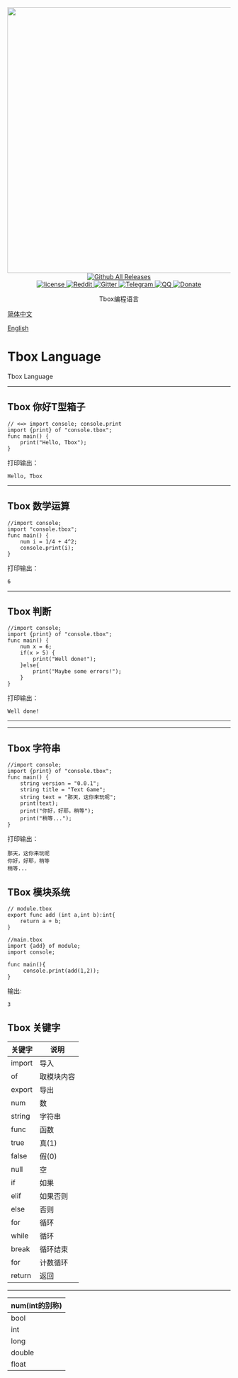 <div align="center">

  <a href="https://github.com/tbox-studio/tbox-language">
    <img width="600" heigth="215" src="https://github.com/tbox-studio/tbox-language/blob/main/tbox-logo-600x215.png">
  </a>

  <div>
	<!--
    <a href="https://github.com/tbox-studio/tbox-language/actions?query=workflow%3AWindows">
      <img src="https://img.shields.io/github/workflow/status/tbox-studio/tbox-language/Windows/dev.svg?style=flat-square&logo=windows" alt="github-ci" />
    </a>
    <a href="https://github.com/tbox-studio/tbox-language/actions?query=workflow%3ALinux">
      <img src="https://img.shields.io/github/workflow/status/tbox-studio/tbox-language/Linux/dev.svg?style=flat-square&logo=linux" alt="github-ci" />
    </a>
    <a href="https://github.com/tbox-studio/tbox-language/actions?query=workflow%3AmacOS">
      <img src="https://img.shields.io/github/workflow/status/tbox-studio/tbox-language/macOS/dev.svg?style=flat-square&logo=apple" alt="github-ci" />
    </a>
    <a href="https://github.com/tbox-studio/tbox-language/actions?query=workflow%3AAndroid">
      <img src="https://img.shields.io/github/workflow/status/tbox-studio/tbox-language/Android/dev.svg?style=flat-square&logo=android" alt="github-ci" />
    </a>
	-->
    <a href="https://github.com/tbox-studio/tbox-language/releases">
      <img src="https://img.shields.io/github/release/tbox-studio/tbox-language.svg?style=flat-square" alt="Github All Releases" /> 
    </a> 
  </div>
  <div>
    <a href="https://github.com/tbox-studio/tbox-language/blob/master/LICENSE">
      <img src="https://img.shields.io/github/license/tbox-studio/tbox-language.svg?colorB=f48041&style=flat-square" alt="license" />
    </a>
    <a href="https://www.reddit.com/r/tbox-studio/">
      <img src="https://img.shields.io/badge/chat-on%20reddit-ff3f34.svg?style=flat-square" alt="Reddit" />
    </a>
    <a href="https://gitter.im/tbox-studio/tbox-language?utm_source=badge&utm_medium=badge&utm_campaign=pr-badge&utm_content=badge">
      <img src="https://img.shields.io/gitter/room/tbox-studio/tbox-language.svg?style=flat-square&colorB=96c312" alt="Gitter" />
    </a>
    <a href="https://t.me/tbooxorg">
      <img src="https://img.shields.io/badge/chat-on%20telegram-blue.svg?style=flat-square" alt="Telegram" />
    </a>
    <a href="https://jq.qq.com/?_wv=1027&k=evYz1PC3">
      <img src="https://img.shields.io/badge/chat-on%20QQ-ff69b4.svg?style=flat-square" alt="QQ" />
    </a>
    <a href="https://tboox.org/donation/">
      <img src="https://img.shields.io/badge/donate-us-orange.svg?style=flat-square" alt="Donate" />
    </a>  
  </div>
  <p>Tbox编程语言</p>
</div>




[简体中文](tbox-grammatical-norm-lang/tbox-grammatical-norm-zh-cn.md)

[English](tbox-grammatical-norm-lang/tbox-grammatical-norm-en-us.md)


# Tbox Language
Tbox Language


---
## Tbox 你好T型箱子
```tbox
// <=> import console; console.print
import {print} of "console.tbox";
func main() {
	print("Hello, Tbox");
}
```
打印输出：

```
Hello, Tbox
```
----
## Tbox 数学运算
```tbox
//import console;
import "console.tbox";
func main() {
	num i = 1/4 + 4^2;
	console.print(i);
}
```
打印输出：

```
6
```
---
## Tbox 判断
```tbox
//import console;
import {print} of "console.tbox";
func main() {
    num x = 6;
	if(x > 5) {
		print("Well done!");
	}else{
		print("Maybe some errors!");
	}
}
```
打印输出：
```
Well done!
```
---


---
## Tbox 字符串
```tbox
//import console;
import {print} of "console.tbox";
func main() {
	string version = "0.0.1";
	string title = "Text Game";
	string text = "那天，这你来玩呢";
	print(text);
	print("你好，好耶，稍等");
	print("稍等...");
}
```
打印输出：

```
那天，这你来玩呢
你好，好耶，稍等
稍等...
```

## TBox 模块系统
```tbox
// module.tbox
export func add (int a,int b):int{
	return a + b;
}
```

```tbox
//main.tbox
import {add} of module;
import console;

func main(){
     console.print(add(1,2));
}
```

输出:
```
3
```


## Tbox 关键字

关键字|说明
-|-
import|导入
of|取模块内容
export|导出
num|数
string|字符串
func|函数
true|真(1)
false|假(0)
null|空
if|如果
elif|如果否则
else|否则
for|循环
while|循环
break|循环结束
for|计数循环
return|返回

---

|num(int的别称)|
|-|
|bool|
|int|
|long|
|double|
|float|



